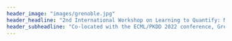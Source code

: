 ```yaml
---
header_image: "images/grenoble.jpg"
header_headline: "2nd International Workshop on Learning to Quantify: Methods and Applications (LQ 2022)"
header_subheadline: "Co-located with the ECML/PKDD 2022 conference, Grenoble (France)" 
---
```


